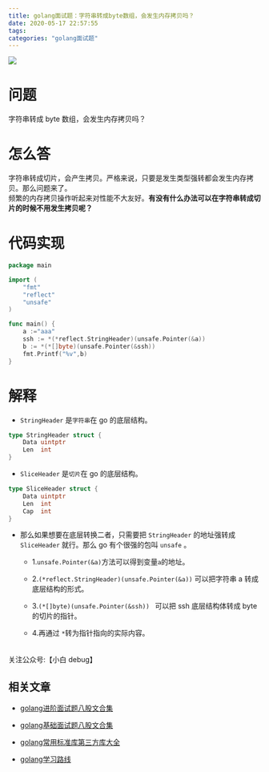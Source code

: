 ```yaml
---
title: golang面试题：字符串转成byte数组，会发生内存拷贝吗？
date: 2020-05-17 22:57:55
tags:
categories: "golang面试题"
---
```


![](https://imgconvert.csdnimg.cn/aHR0cHM6Ly9pbWdrci5jbi1iai51ZmlsZW9zLmNvbS83OGRhNTQ2My01M2ViLTRjNTctYTA4Yy0wOWJhNGYyOGZmOTYucG5n?x-oss-process=image/format,png)

<!-- more -->

# 问题

字符串转成 byte 数组，会发生内存拷贝吗？

# 怎么答

字符串转成切片，会产生拷贝。严格来说，只要是发生类型强转都会发生内存拷贝。那么问题来了。  
频繁的内存拷贝操作听起来对性能不大友好。**有没有什么办法可以在字符串转成切片的时候不用发生拷贝呢？**

# 代码实现

```go
package main

import (
	"fmt"
	"reflect"
	"unsafe"
)

func main() {
	a :="aaa"
	ssh := *(*reflect.StringHeader)(unsafe.Pointer(&a))
	b := *(*[]byte)(unsafe.Pointer(&ssh))
	fmt.Printf("%v",b)
}

```

# 解释

- `StringHeader` 是`字符串`在 go 的底层结构。

```go
type StringHeader struct {
	Data uintptr
	Len  int
}
```

- `SliceHeader` 是`切片`在 go 的底层结构。

```go
type SliceHeader struct {
	Data uintptr
	Len  int
	Cap  int
}
```

- 那么如果想要在底层转换二者，只需要把 `StringHeader` 的地址强转成 `SliceHeader` 就行。那么 go 有个很强的包叫 `unsafe` 。

  - 1.`unsafe.Pointer(&a)`方法可以得到变量`a`的地址。
  - 2.`(*reflect.StringHeader)(unsafe.Pointer(&a))` 可以把字符串 a 转成底层结构的形式。

  - 3.`(*[]byte)(unsafe.Pointer(&ssh)) ` 可以把 ssh 底层结构体转成 byte 的切片的指针。
  - 4.再通过 `*`转为指针指向的实际内容。

######

关注公众号:【小白 debug】


## 相关文章
- [golang进阶面试题八股文合集](https://golangguide.top/golang/%E9%9D%A2%E8%AF%95%E9%A2%98/2.Go%E8%BF%9B%E9%98%B6.html)

- [golang基础面试题八股文合集](https://golangguide.top/golang/%E9%9D%A2%E8%AF%95%E9%A2%98/1.Go%E5%85%A5%E9%97%A8.html)

- [golang常用标准库第三方库大全](https://golangguide.top/golang/%E5%B8%B8%E7%94%A8%E5%8C%85%E5%A4%A7%E5%85%A8.html)

- [golang学习路线](https://golangguide.top/golang/%E5%AD%A6%E4%B9%A0%E8%B7%AF%E7%BA%BF.html)